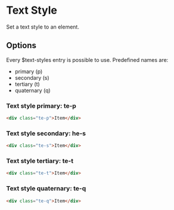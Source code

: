 # Text Style

Set a text style to an element.

## Options

Every \$text-styles entry is possible to use. Predefined names are:

- primary (p)
- secondary (s)
- tertiary (t)
- quaternary (q)

### Text style primary: **te-p**

```html
<div class="te-p">Item</div>
```

### Text style secondary: **he-s**

```html
<div class="te-s">Item</div>
```

### Text style tertiary: **te-t**

```html
<div class="te-t">Item</div>
```

### Text style quaternary: **te-q**

```html
<div class="te-q">Item</div>
```
